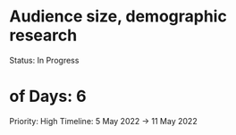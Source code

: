 # Audience size, demographic research

Status: In Progress
# of Days: 6
Priority: High
Timeline: 5 May 2022 → 11 May 2022